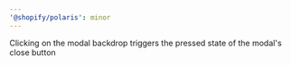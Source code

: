 ```yaml
---
'@shopify/polaris': minor
---
```


Clicking on the modal backdrop triggers the pressed state of the modal's close button
